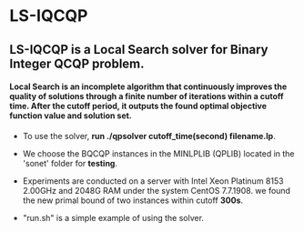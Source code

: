 # LS-IQCQP 
## LS-IQCQP is a Local Search solver for Binary Integer QCQP problem.
#### Local Search is an incomplete algorithm that continuously improves the quality of solutions through a finite number of iterations within a cutoff time. After the cutoff period, it outputs the found optimal objective function value and solution set.





- To use the solver,  **run ./qpsolver cutoff_time(second) filename.lp**. 



- We choose the BQCQP instances in the MINLPLIB (QPLIB) located in the 'sonet' folder for **testing**.


-  Experiments are conducted on a server with Intel Xeon Platinum 8153 2.00GHz and 2048G RAM under the system CentOS 7.7.1908. we found the new primal bound of two instances within cutoff **300s**.


- "run.sh" is a simple example of using the solver.

  

